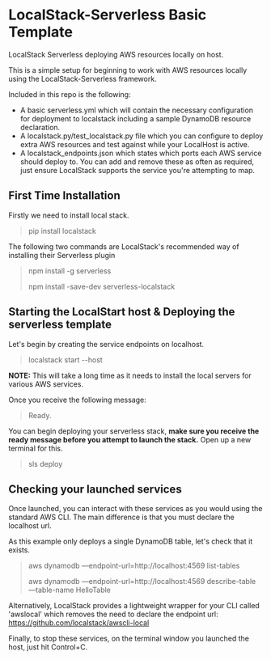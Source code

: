 # LocalStack-Serverless Basic Template
LocalStack Serverless deploying AWS resources locally on host.

This is a simple setup for beginning to work with AWS resources locally using the 
LocalStack-Serverless framework.

Included in this repo is the following:
- A basic serverless.yml which will contain the necessary configuration for deployment to
localstack including a sample DynamoDB resource declaration.
- A localstack.py/test_localstack.py file which you can configure to deploy extra 
AWS resources and test against while your LocalHost is active.
- A localstack_endpoints.json which states which ports each AWS service should deploy to.
You can add and remove these as often as required, just ensure LocalStack supports the service
you're attempting to map.

## First Time Installation

Firstly we need to install local stack.

> pip install localstack

The following two commands are LocalStack's recommended way of installing their Serverless plugin

> npm install -g serverless
>
> npm install -save-dev serverless-localstack

## Starting the LocalStart host & Deploying the serverless template

Let's begin by creating the service endpoints on localhost.

> localstack start --host

__NOTE:__ This will take a long time as it needs to install the local servers for various
AWS services.

Once you receive the following message:
> Ready.

You can begin deploying your serverless stack, __make sure you receive the ready message
before you attempt to launch the stack.__ Open up a new terminal for this.

> sls deploy

## Checking your launched services

Once launched, you can interact with these services as you would using the standard AWS CLI.
The main difference is that you must declare the localhost url.

As this example only deploys a single DynamoDB table, let's check that it exists.

> aws dynamodb —endpoint-url=http://localhost:4569 list-tables
>
> aws dynamodb —endpoint-url=http://localhost:4569 describe-table —table-name HelloTable

Alternatively, LocalStack provides a lightweight wrapper for your CLI called 'awslocal' 
which removes the need to declare the endpoint url:
https://github.com/localstack/awscli-local

Finally, to stop these services, on the terminal window you launched the host, just hit
Control+C.